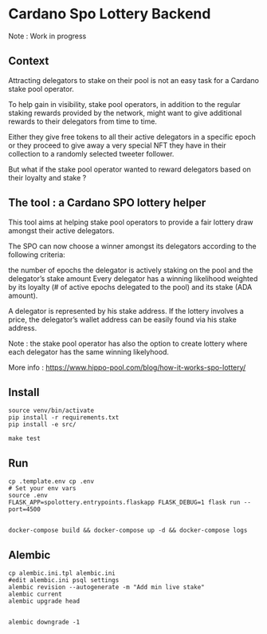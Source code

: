# Cardano Spo Lottery Backend

Note : Work in progress

## Context

Attracting delegators to stake on their pool is not an easy task for a Cardano stake pool operator.

To help gain in visibility, stake pool operators, in addition to the regular staking rewards provided by the network, might want to give additional rewards to their delegators from time to time.

Either they give free tokens to all their active delegators in a specific epoch or they proceed to give away a very special NFT they have in their collection to a randomly selected tweeter follower.

But what if the stake pool operator wanted to reward delegators based on their loyalty and stake ?

## The tool : a Cardano SPO lottery helper
This tool aims at helping stake pool operators to provide a fair lottery draw amongst their active delegators.

The SPO can now choose a winner amongst its delegators according to the following criteria:

the number of epochs the delegator is actively staking on the pool and
the delegator’s stake amount
Every delegator has a winning likelihood weighted by its loyalty (# of active epochs delegated to the pool) and its stake (ADA amount).

A delegator is represented by his stake address. If the lottery involves a price, the delegator’s wallet address can be easily found via his stake address.

Note : the stake pool operator has also the option to create lottery where each delegator has the same winning likelyhood.

More info : https://www.hippo-pool.com/blog/how-it-works-spo-lottery/

## Install

```
source venv/bin/activate
pip install -r requirements.txt
pip install -e src/

make test
```

## Run 

```
cp .template.env cp .env
# Set your env vars
source .env
FLASK_APP=spolottery.entrypoints.flaskapp FLASK_DEBUG=1 flask run --port=4500


docker-compose build && docker-compose up -d && docker-compose logs
```

## Alembic 

```
cp alembic.ini.tpl alembic.ini 
#edit alembic.ini psql settings
alembic revision --autogenerate -m "Add min live stake"
alembic current
alembic upgrade head


alembic downgrade -1
```

